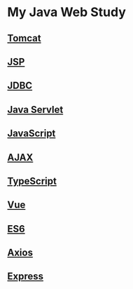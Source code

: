 # My Java Web Study

## [Tomcat](note/Tomcat.md)
## [JSP](note/JSP.md)
## [JDBC](note/JDBC.md)
## [Java Servlet](note/Servlet.md)
## [JavaScript](note/JavaScript.md)
## [AJAX](note/Ajax.md)
## [TypeScript](note/TypeScript.md)
## [Vue](frontend/hello_vue/Vue.md)
## [ES6](note/ES6.md)
## [Axios](frontend/hello_vue/axios_express_test/Axios.md)
## [Express](frontend/hello_vueaxios_express_test/Express.md)

